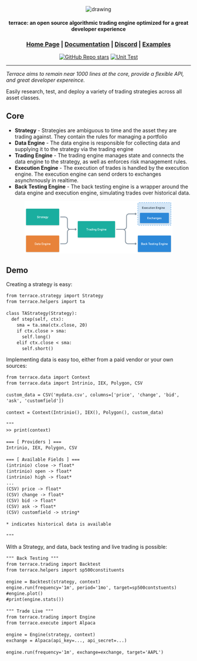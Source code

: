 <div align="center">

<img src="https://user-images.githubusercontent.com/23005868/207764881-af11b355-6094-4ee3-9855-520b103c5e40.png" alt="drawing" width="300"/>

<h4>terrace: an open source algorithmic trading engine optimized for a great developer experience</h4>

<h3>

[Home Page](https://github.com/carterjfulcher/terrace) | [Documentation](https://google.com) | [Discord](https://discord.gg/7NnvrG3Rt6) | [Examples](examples)

</h3>

[![GitHub Repo stars](https://img.shields.io/github/stars/carterjfulcher/terrace)](https://github.com/carterjfulcher/terrace/stargazers)
[![Unit Test](https://github.com/carterjfulcher/terrace/actions/workflows/test.yaml/badge.svg)](https://github.com/carterjfulcher/terrace/actions/workflows/test.yaml)

</div>

<!-- ## Open source algorithmic trading engine, optimizing for a great developer experience. -->

---

_Terrace aims to remain near 1000 lines at the core, provide a flexible API, and great developer expereince._

Easily research, test, and deploy a variety of trading strategies across all asset classes.

## Core

- **Strategy** - Strategies are ambiguous to time and the asset they are trading against. They contain the rules for managing a portfolio
- **Data Engine** - The data engine is responsible for collecting data and supplying it to the strategy via the trading engine
- **Trading Engine** - The trading engine manages state and connects the data engine to the strategy, as well as enforces risk management rules.
- **Execution Engine** - The execution of trades is handled by the execution engine. The execution engine can send orders to exchanges asynchrnously in realtime.
- **Back Testing Engine** - The back testing engine is a wrapper around the data engine and execution engine, simulating trades over historical data.
<div align="center">
  <img src="examples/diagram.png" width="80%">
</div>

<!-- ![](examples/diagram.png) -->

## Demo

Creating a strategy is easy:

```python3
from terrace.strategy import Strategy
from terrace.helpers import ta

class TAStrategy(Strategy):
  def step(self, ctx):
    sma = ta.sma(ctx.close, 20)
    if ctx.close > sma:
      self.long()
    elif ctx.close < sma:
      self.short()
```

Implementing data is easy too, either from a paid vendor or your own sources:

```python3
from terrace.data import Context
from terrace.data import Intrinio, IEX, Polygon, CSV

custom_data = CSV('mydata.csv', columns=['price', 'change', 'bid', 'ask', 'customfield'])

context = Context(Intrinio(), IEX(), Polygon(), custom_data)

"""
>> print(context)

=== [ Providers ] ===
Intrinio, IEX, Polygon, CSV

=== [ Available Fields ] ===
(intrinio) close -> float*
(intrinio) open -> float*
(intrinio) high -> float*
...
(CSV) price -> float*
(CSV) change -> float*
(CSV) bid -> float*
(CSV) ask -> float*
(CSV) customfield -> string*

* indicates historical data is available

"""

```

With a Strategy, and data, back testing and live trading is possible:

```python3
""" Back Testing """
from terrace.trading import Backtest
from terrace.helpers import sp500constituents

engine = Backtest(strategy, context)
engine.run(frequency='1m', period='1mo', target=sp500contstuents)
#engine.plot()
#print(engine.stats())

""" Trade Live """
from terrace.trading import Engine
from terrace.execute import Alpaca

engine = Engine(strategy, context)
exchange = Alpaca(api_key=..., api_secret=...)

engine.run(frequency='1m', exchange=exchange, target='AAPL')

```
